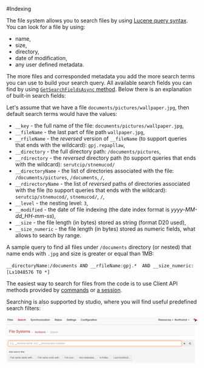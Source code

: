 ﻿#Indexing

The file system allows you to search files by using [Lucene query syntax](http://lucene.apache.org/core/old_versioned_docs/versions/3_0_0/queryparsersyntax.html). You can look for a file by using:

* name,
* size,
* directory,
* date of modification,
* any user defined metadata.

The more files and corresponded metadata you add the more search terms you can use to build your search query. All available search fields you can find by using [`GetSearchFieldsAsync` method](./client-api/commands/files/search/get-search-fields). Below there is an explanation of built-in search fields: 

Let's assume that we have a file `documents/pictures/wallpaper.jpg`, then default search terms would have the values:

* `__key` - the full name of the file: `documents/pictures/wallpaper.jpg`,
* `__fileName` - the last part of file path `wallpaper.jpg`,
* `__rfileName` - the *reversed* version of `__fileName` (to support queries that ends with the wildcard): `gpj.repapllaw`,
* `__directory` - the full directory path: `/documents/pictures`,
* `__rdirectory` - the *reversed* directory path (to support queries that ends with the wildcard): `serutcip/stnemucod/`
* `__directoryName` - the list of directories associated with the file: `/documents/pictures`, `/documents`, `/`,
* `__rdirectoryName` - the list of *reversed* paths of directories associated with the file (to support queries that ends with the wildcard): `serutcip/stnemucod/`, `stnemucod/`, `/`,
* `__level` - the nesting level: `3`,
* `__modified` - the date of file indexing (the date index format is *yyyy-MM-dd_HH-mm-ss*),
* `__size` - the file length (in bytes) stored as string (format D20 used),
* `__size_numeric` - the file length (in bytes) stored as numeric fields, what allows to search by range.

A sample query to find all files under `/documents` directory (or nested) that name ends with `.jpg` and size is greater or equal than 1MB:

`__directoryName:/documents AND __rfileName:gpj.*  AND __size_numeric:[Lx1048576 TO *]`

The easiest way to search for files from the code is to use Client API methods provided by [commands](client-api/commands/files/search/search) or [a session](client-api/session/querying/basics).

Searching is also supported by studio, where you will find useful predefined search filters:

![Figure 1: Search filters](images\indexing_studio.png)